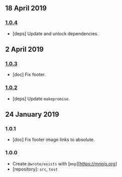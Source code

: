 ## 18 April 2019

### [1.0.4](https://github.com/wrote/exists/compare/v1.0.3...v1.0.4)

- [deps] Update and unlock dependencies.

## 2 April 2019

### [1.0.3](https://github.com/wrote/exists/compare/v1.0.2...v1.0.3)

- [doc] Fix footer.

### [1.0.2](https://github.com/wrote/exists/compare/v1.0.1...v1.0.2)

- [deps] Update `makepromise`.

## 24 January 2019

### 1.0.1

- [doc] Fix footer image links to absolute.

### 1.0.0

- Create `@wrote/exists` with [`mnp`][https://mnpjs.org]
- [repository]: `src`, `test`
